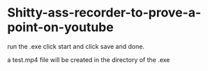 # Shitty-ass-recorder-to-prove-a-point-on-youtube

run the .exe click start and click save and done.




a test.mp4 file will be created in the directory of the .exe
